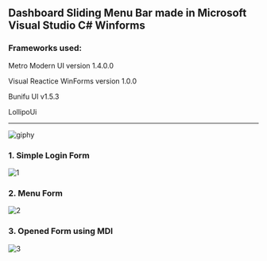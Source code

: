 ## Dashboard Sliding Menu Bar made in Microsoft Visual Studio C# Winforms

### Frameworks used:
  Metro Modern UI version 1.4.0.0
  
  Visual Reactice WinForms version 1.0.0

  Bunifu UI v1.5.3
  
  LollipoUi
  
-----------------
  ![giphy](https://user-images.githubusercontent.com/17538473/55544070-e8439000-56fc-11e9-8e7e-0ea6ca3a6b22.gif)
  


### 1. Simple Login Form

![1](https://user-images.githubusercontent.com/17538473/55528193-98e66b00-56ce-11e9-9d5f-09a61cf6d2f8.PNG)


### 2. Menu Form 

![2](https://user-images.githubusercontent.com/17538473/55528202-a0a60f80-56ce-11e9-8b1f-b6b4e99a787c.PNG)


### 3. Opened Form using MDI

![3](https://user-images.githubusercontent.com/17538473/55528213-a7348700-56ce-11e9-9ba5-f6a89506f5aa.PNG)

